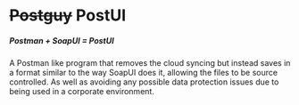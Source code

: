 
# ~~Postguy~~ PostUI

##### Postman + SoapUI = PostUI

A Postman like program that removes the cloud syncing
but instead saves in a format similar to the way SoapUI does it,
allowing the files to be source controlled.
As well as avoiding any possible data protection issues
due to being used in a corporate environment.